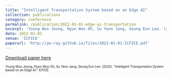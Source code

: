 ```yaml
---
title: "Intelligent Transportation System based on an Edge AI"
collection: publications
category: conference
permalink: /publication/2022-01-01-edge-ai-transportation
excerpt: 'Young Woo Jeong, Hyun Woo Oh, Su Yeon Jang, Seung Eun Lee. (2022). &quot;Intelligent Transportation System based on an Edge AI.&quot; <i>ICFICE</i>.'
date: 2022-01-01
venue: 'ICFICE'
paperurl: 'http://yw-ray.github.io/files/2022-01-01-ICFICE.pdf'
---
```


<a href='http://yw-ray.github.io/files/2022-01-01-ICFICE.pdf'>Download paper here</a>

<small><small>Young Woo Jeong, Hyun Woo Oh, Su Yeon Jang, Seung Eun Lee. (2022). &quot;Intelligent Transportation System based on an Edge AI.&quot; <i>ICFICE</i>.</small></small>
